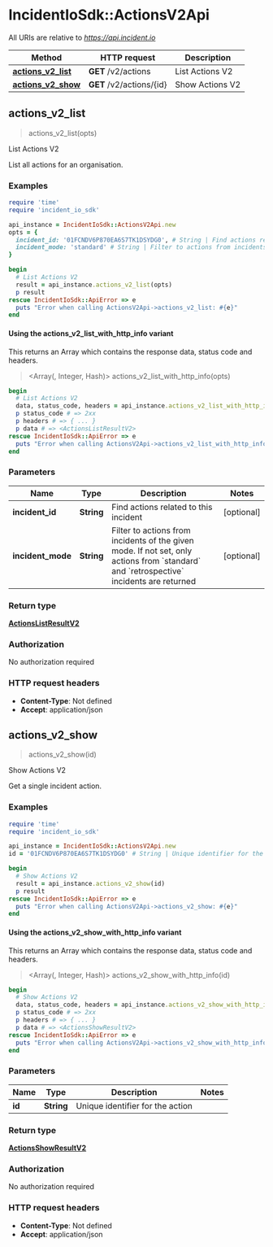 # IncidentIoSdk::ActionsV2Api

All URIs are relative to *https://api.incident.io*

| Method | HTTP request | Description |
| ------ | ------------ | ----------- |
| [**actions_v2_list**](ActionsV2Api.md#actions_v2_list) | **GET** /v2/actions | List Actions V2 |
| [**actions_v2_show**](ActionsV2Api.md#actions_v2_show) | **GET** /v2/actions/{id} | Show Actions V2 |


## actions_v2_list

> <ActionsListResultV2> actions_v2_list(opts)

List Actions V2

List all actions for an organisation.

### Examples

```ruby
require 'time'
require 'incident_io_sdk'

api_instance = IncidentIoSdk::ActionsV2Api.new
opts = {
  incident_id: '01FCNDV6P870EA6S7TK1DSYDG0', # String | Find actions related to this incident
  incident_mode: 'standard' # String | Filter to actions from incidents of the given mode. If not set, only actions from `standard` and `retrospective` incidents are returned
}

begin
  # List Actions V2
  result = api_instance.actions_v2_list(opts)
  p result
rescue IncidentIoSdk::ApiError => e
  puts "Error when calling ActionsV2Api->actions_v2_list: #{e}"
end
```

#### Using the actions_v2_list_with_http_info variant

This returns an Array which contains the response data, status code and headers.

> <Array(<ActionsListResultV2>, Integer, Hash)> actions_v2_list_with_http_info(opts)

```ruby
begin
  # List Actions V2
  data, status_code, headers = api_instance.actions_v2_list_with_http_info(opts)
  p status_code # => 2xx
  p headers # => { ... }
  p data # => <ActionsListResultV2>
rescue IncidentIoSdk::ApiError => e
  puts "Error when calling ActionsV2Api->actions_v2_list_with_http_info: #{e}"
end
```

### Parameters

| Name | Type | Description | Notes |
| ---- | ---- | ----------- | ----- |
| **incident_id** | **String** | Find actions related to this incident | [optional] |
| **incident_mode** | **String** | Filter to actions from incidents of the given mode. If not set, only actions from &#x60;standard&#x60; and &#x60;retrospective&#x60; incidents are returned | [optional] |

### Return type

[**ActionsListResultV2**](ActionsListResultV2.md)

### Authorization

No authorization required

### HTTP request headers

- **Content-Type**: Not defined
- **Accept**: application/json


## actions_v2_show

> <ActionsShowResultV2> actions_v2_show(id)

Show Actions V2

Get a single incident action.

### Examples

```ruby
require 'time'
require 'incident_io_sdk'

api_instance = IncidentIoSdk::ActionsV2Api.new
id = '01FCNDV6P870EA6S7TK1DSYDG0' # String | Unique identifier for the action

begin
  # Show Actions V2
  result = api_instance.actions_v2_show(id)
  p result
rescue IncidentIoSdk::ApiError => e
  puts "Error when calling ActionsV2Api->actions_v2_show: #{e}"
end
```

#### Using the actions_v2_show_with_http_info variant

This returns an Array which contains the response data, status code and headers.

> <Array(<ActionsShowResultV2>, Integer, Hash)> actions_v2_show_with_http_info(id)

```ruby
begin
  # Show Actions V2
  data, status_code, headers = api_instance.actions_v2_show_with_http_info(id)
  p status_code # => 2xx
  p headers # => { ... }
  p data # => <ActionsShowResultV2>
rescue IncidentIoSdk::ApiError => e
  puts "Error when calling ActionsV2Api->actions_v2_show_with_http_info: #{e}"
end
```

### Parameters

| Name | Type | Description | Notes |
| ---- | ---- | ----------- | ----- |
| **id** | **String** | Unique identifier for the action |  |

### Return type

[**ActionsShowResultV2**](ActionsShowResultV2.md)

### Authorization

No authorization required

### HTTP request headers

- **Content-Type**: Not defined
- **Accept**: application/json


